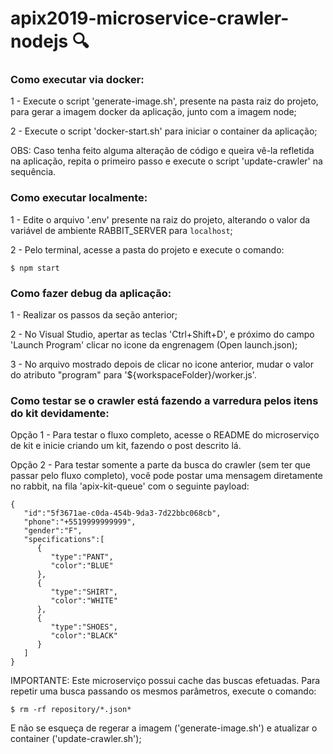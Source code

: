 # apix2019-microservice-crawler-nodejs :mag:

### Como executar via docker:

1 - Execute o script 'generate-image.sh', presente na pasta raiz do projeto, para gerar a imagem docker da aplicação, junto com a imagem node;

2 - Execute o script 'docker-start.sh' para iniciar o container da aplicação;

OBS: Caso tenha feito alguma alteração de código e queira vê-la refletida na aplicação, repita o primeiro passo e execute o script 'update-crawler' na sequência. 

### Como executar localmente:

1 - Edite o arquivo '.env' presente na raiz do projeto, alterando o valor da variável de ambiente RABBIT_SERVER para `localhost`;

2 - Pelo terminal, acesse a pasta do projeto e execute o comando:
```
$ npm start
```

### Como fazer debug da aplicação:

1 - Realizar os passos da seção anterior;

2 - No Visual Studio, apertar as teclas 'Ctrl+Shift+D', e próximo do campo 'Launch Program' clicar no icone da engrenagem (Open launch.json);

3 - No arquivo mostrado depois de clicar no icone anterior, mudar o valor do atributo "program" para '${workspaceFolder}/worker.js'.

### Como testar se o crawler está fazendo a varredura pelos itens do kit devidamente:

Opção 1 - Para testar o fluxo completo, acesse o README do microserviço de kit e inicie criando um kit, fazendo o post descrito lá.

Opção 2 - Para testar somente a parte da busca do crawler (sem ter que passar pelo fluxo completo), você pode postar uma mensagem diretamente no rabbit, na fila 'apix-kit-queue' com o seguinte payload:

```
{
   "id":"5f3671ae-c0da-454b-9da3-7d22bbc068cb",
   "phone":"+5519999999999",
   "gender":"F",
   "specifications":[
      { 
         "type":"PANT",
         "color":"BLUE"
      },
      {
         "type":"SHIRT",
         "color":"WHITE"
      },
      {
         "type":"SHOES",
         "color":"BLACK"
      }
   ]
}
```

IMPORTANTE: Este microserviço possui cache das buscas efetuadas. Para repetir uma busca passando os mesmos parâmetros, execute o comando:
```
$ rm -rf repository/*.json*
```
E não se esqueça de regerar a imagem ('generate-image.sh') e atualizar o container ('update-crawler.sh');
